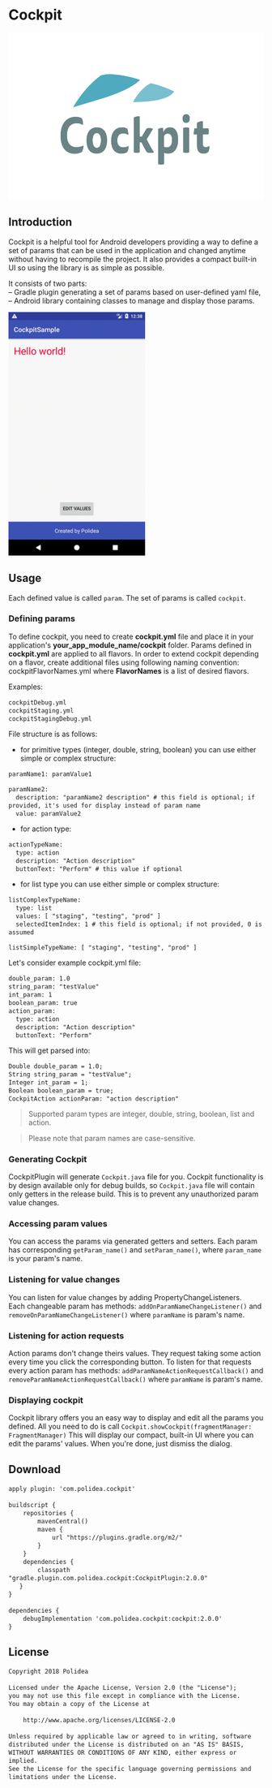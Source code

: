 # Cockpit
<p align="center">
    <img src="https://github.com/Polidea/Cockpit/blob/master/images/Cockpit_logo.jpg" width="594" height="328">
</p>

## Introduction

Cockpit is a helpful tool for Android developers providing a way to define a set of params that can be used in the application and changed anytime without having to recompile the project. It also provides a compact built-in UI so using the library is as simple as possible.

It consists of two parts:  
– Gradle plugin generating a set of params based on user-defined yaml file,  
– Android library containing classes to manage and display those params.

<img src="https://github.com/Polidea/Cockpit/blob/master/images/sample_gif.gif" width="270" height="480">

## Usage
Each defined value is called `param`. The set of params is called `cockpit`.

### Defining params
To define cockpit, you need to create **cockpit.yml** file and place it in your application's **your_app_module_name/cockpit** folder. Params defined in **cockpit.yml** are applied to all flavors. In order to extend cockpit depending on a flavor, create additional files using following naming convention:
cockpitFlavorNames.yml where **FlavorNames** is a list of desired flavors.

Examples:
```
cockpitDebug.yml
cockpitStaging.yml
cockpitStagingDebug.yml
```

File structure is as follows:

- for primitive types (integer, double, string, boolean) you can use either simple or complex structure:
```
paramName1: paramValue1
```
```
paramName2:
  description: "paramName2 description" # this field is optional; if provided, it's used for display instead of param name
  value: paramValue2
```

- for action type:
```
actionTypeName:
  type: action
  description: "Action description"
  buttonText: "Perform" # this value if optional
```

- for list type you can use either simple or complex structure:
```
listComplexTypeName:
  type: list
  values: [ "staging", "testing", "prod" ]
  selectedItemIndex: 1 # this field is optional; if not provided, 0 is assumed
```

```
listSimpleTypeName: [ "staging", "testing", "prod" ]
```

Let's consider example cockpit.yml file:
```
double_param: 1.0  
string_param: "testValue"  
int_param: 1  
boolean_param: true
action_param:
  type: action
  description: "Action description"
  buttonText: "Perform"
```

This will get parsed into:
```
Double double_param = 1.0;
String string_param = "testValue";
Integer int_param = 1;
Boolean boolean_param = true;
CockpitAction actionParam: "action description"
```
> Supported param types are integer, double, string, boolean, list and action.

> Please note that param names are case-sensitive.

### Generating Cockpit

CockpitPlugin will generate `Cockpit.java` file for you. 
Cockpit functionality is by design available only for debug builds, so `Cockpit.java` file will contain only getters in the release build. This is to prevent any unauthorized param value changes.

### Accessing param values
You can access the params via generated getters and setters. Each param has corresponding `getParam_name()` and `setParam_name()`, where `param_name` is your param's name.

### Listening for value changes
You can listen for value changes by adding PropertyChangeListeners.\
Each changeable param has methods: `addOnParamNameChangeListener()` and `removeOnParamNameChangeListener()` where `paramName` is param's name.

### Listening for action requests
Action params don't change theirs values. They request taking some action every time you click the corresponding button.
To listen for that requests every action param has methods: `addParamNameActionRequestCallback()` and `removeParamNameActionRequestCallback()` where `paramName` is param's name.

### Displaying cockpit
Cockpit library offers you an easy way to display and edit all the params you defined. All you need to do is call
`Cockpit.showCockpit(fragmentManager: FragmentManager)`
This will display our compact, built-in UI where you can edit the params' values. When you're done, just dismiss the dialog.

## Download
```
apply plugin: 'com.polidea.cockpit'  

buildscript {  
    repositories {
        mavenCentral()  
        maven {  
            url "https://plugins.gradle.org/m2/"
        }
    }  
    dependencies {  
        classpath "gradle.plugin.com.polidea.cockpit:CockpitPlugin:2.0.0"  
   }  
}

dependencies {
    debugImplementation 'com.polidea.cockpit:cockpit:2.0.0'  
}
```
## License
```
Copyright 2018 Polidea

Licensed under the Apache License, Version 2.0 (the "License");
you may not use this file except in compliance with the License.
You may obtain a copy of the License at

    http://www.apache.org/licenses/LICENSE-2.0

Unless required by applicable law or agreed to in writing, software
distributed under the License is distributed on an "AS IS" BASIS,
WITHOUT WARRANTIES OR CONDITIONS OF ANY KIND, either express or implied.
See the License for the specific language governing permissions and
limitations under the License.
```

